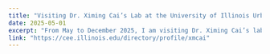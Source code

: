 ```yaml
---
title: "Visiting Dr. Ximing Cai’s Lab at the University of Illinois Urbana-Champaign"
date: 2025-05-01
excerpt: "From May to December 2025, I am visiting Dr. Ximing Cai’s lab at the University of Illinois Urbana-Champaign to participate in academic exchange and collaboration. ([link])"
link: "https://cee.illinois.edu/directory/profile/xmcai"
---
```




